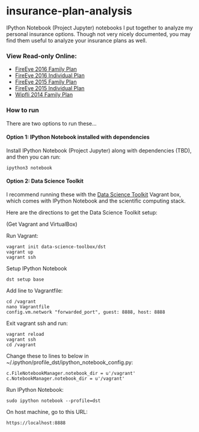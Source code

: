 # insurance-plan-analysis

IPython Notebook (Project Jupyter) notebooks I put together to analyze my personal insurance options. Though not very nicely documented, you may find them useful to analyze your insurance plans as well.

### View Read-only Online:

* [FireEye 2016 Family Plan](http://nbviewer.ipython.org/github/calebmadrigal/insurance-plan-analysis/blob/master/fireeye-insurance-family-2016.ipynb)
* [FireEye 2016 Individual Plan](http://nbviewer.ipython.org/github/calebmadrigal/insurance-plan-analysis/blob/master/fireeye-insurance-individual-2016.ipynb)
* [FireEye 2015 Family Plan](http://nbviewer.ipython.org/github/calebmadrigal/insurance-plan-analysis/blob/master/fireeye-insurance-family-2015.ipynb)
* [FireEye 2015 Individual Plan](http://nbviewer.ipython.org/github/calebmadrigal/insurance-plan-analysis/blob/master/fireeye-insurance-individual-2015.ipynb)
* [Wipfli 2014 Family Plan](http://nbviewer.ipython.org/github/calebmadrigal/insurance-plan-analysis/blob/master/WipfliHealthInsurance2014.ipynb)


### How to run

There are two options to run these...

#### Option 1: IPython Notebook installed with dependencies

Install IPython Notebook (Project Jupyter) along with dependencies (TBD), and then you can run:

    ipython3 notebook


#### Option 2: Data Science Toolkit

I recommend running these with the [Data Science Toolkit](http://datasciencetoolbox.org/) Vagrant box, which comes with IPython Notebook and the scientific computing stack.

Here are the directions to get the Data Science Toolkit setup:

(Get Vagrant and VirtualBox)

Run Vagrant:

    vagrant init data-science-toolbox/dst
    vagrant up
    vagrant ssh

Setup IPython Notebook

    dst setup base

Add line to Vagrantfile:

    cd /vagrant
    nano Vagrantfile
    config.vm.network "forwarded_port", guest: 8888, host: 8888

Exit vagrant ssh and run:

    vagrant reload
    vagrant ssh
    cd /vagrant

Change these to lines to below in ~/.ipython/profile_dst/ipython_notebook_config.py:

    c.FileNotebookManager.notebook_dir = u'/vagrant'
    c.NotebookManager.notebook_dir = u'/vagrant'

Run IPython Notebook:

    sudo ipython notebook --profile=dst

On host machine, go to this URL:

    https://localhost:8888

